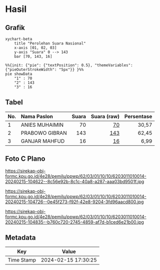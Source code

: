 # Hasil

## Grafik

```mermaid
xychart-beta
    title "Perolehan Suara Nasional"
    x-axis [01, 02, 03]
    y-axis "Suara" 0 --> 143
    bar [70, 143, 16]
```

```mermaid
%%{init: {"pie": {"textPosition": 0.5}, "themeVariables": {"pieOuterStrokeWidth": "5px"}} }%%
pie showData
    "1" : 70
    "2" : 143
    "3" : 16
```

## Tabel

| No. | Nama Paslon    | Suara | Suara (raw) | Persentase |
|:--- |:-------------- | -----:| -----------:| ----------:|
| 1   | ANIES MUHAIMIN | 70    | [70][p-1]   | 30,57      |
| 2   | PRABOWO GIBRAN | 143   | [143][p-2]  | 62,45      |
| 3   | GANJAR MAHFUD  | 16    | [16][p-3]   | 6,99       |


[p-1]: https://github.com/gigit-pemilu/pemilu-2024/blob/main/pilpres/hitung-suara/sub/62-kalimantan-tengah/sub/03-kapuas/sub/01-selat/sub/1010-selat-dalam/sub/014-tps/sub/paslon-1.txt
[p-2]: https://github.com/gigit-pemilu/pemilu-2024/blob/main/pilpres/hitung-suara/sub/62-kalimantan-tengah/sub/03-kapuas/sub/01-selat/sub/1010-selat-dalam/sub/014-tps/sub/paslon-2.txt
[p-3]: https://github.com/gigit-pemilu/pemilu-2024/blob/main/pilpres/hitung-suara/sub/62-kalimantan-tengah/sub/03-kapuas/sub/01-selat/sub/1010-selat-dalam/sub/014-tps/sub/paslon-3.txt

## Foto C Plano

https://sirekap-obj-formc.kpu.go.id/4e28/pemilu/ppwp/62/03/01/10/10/6203011010014-20240215-104622--8c56e92b-8c1c-40a8-a287-aaa03bd9501f.jpg

https://sirekap-obj-formc.kpu.go.id/4e28/pemilu/ppwp/62/03/01/10/10/6203011010014-20240215-104726--0e45f273-f92f-42e8-9204-3fd96aacd800.jpg

https://sirekap-obj-formc.kpu.go.id/4e28/pemilu/ppwp/62/03/01/10/10/6203011010014-20240215-104835--b760c720-2745-4859-af7d-b1ced6e21b00.jpg


## Metadata

| Key        | Value               |
| ---------- | ------------------- |
| Time Stamp | 2024-02-15 17:30:25 |



